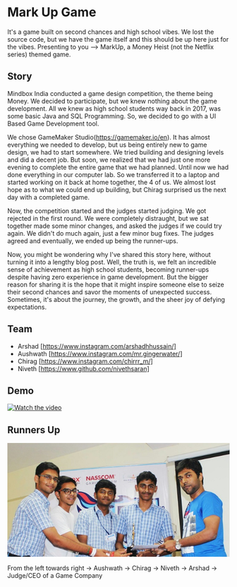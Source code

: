 # Mark Up Game
 It's a game built on second chances and high school vibes. We lost the source code, but we have the game itself and this should be up here just for the vibes. Presenting to you --> MarkUp, a Money Heist (not the Netflix series) themed game.

## Story
Mindbox India conducted a game design competition, the theme being Money. We decided to participate, but we knew nothing about the game development. All we knew as high school students way back in 2017, was some basic Java and SQL Programming. So, we decided to go with a UI Based Game Development tool. 

We chose GameMaker Studio(https://gamemaker.io/en). It has almost everything we needed to develop, but us being entirely new to game design, we had to start somewhere. We tried building and designing levels and did a decent job. But soon, we realized that we had just one more evening to complete the entire game that we had planned. Until now we had done everything in our computer lab. So we transferred it to a laptop and started working on it back at home together, the 4 of us. We almost lost hope as to what we could end up building, but Chirag surprised us the next day with a completed game. 

Now, the competition started and the judges started judging. We got rejected in the first round. We were completely distraught, but we sat together made some minor changes, and asked the judges if we could try again. We didn't do much again, just a few minor bug fixes. The judges agreed and eventually, we ended up being the runner-ups. 

Now, you might be wondering why I've shared this story here, without turning it into a lengthy blog post. Well, the truth is, we felt an incredible sense of achievement as high school students, becoming runner-ups despite having zero experience in game development. But the bigger reason for sharing it is the hope that it might inspire someone else to seize their second chances and savor the moments of unexpected success. Sometimes, it's about the journey, the growth, and the sheer joy of defying expectations.

## Team

+ Arshad [https://www.instagram.com/arshadhhussain/]
+ Aushwath [https://www.instagram.com/mr.gingerwater/]
+ Chirag [https://www.instagram.com/chirrr_m/]
+ Niveth [https://www.github.com/nivethsaran]

## Demo
[![Watch the video](https://img.youtube.com/vi/y9axSjglIXE/default.jpg)](https://youtu.be/y9axSjglIXE)

## Runners Up

![Winners Award](https://github.com/nivethsaran/mark-up-game/blob/main/GameJamTitans.jpeg)

From the left towards right -> Aushwath -> Chirag -> Niveth -> Arshad -> Judge/CEO of a Game Company
